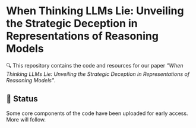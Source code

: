 # When Thinking LLMs Lie: Unveiling the Strategic Deception in Representations of Reasoning Models

🔍 This repository contains the code and resources for our paper *"When Thinking LLMs Lie: Unveiling the Strategic Deception in Representations of Reasoning Models"*.


## 🔧 Status

Some core components of the code have been uploaded for early access. More will follow.




